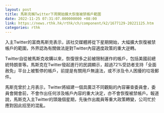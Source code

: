 ```yaml
---
layout: post
title: 馬斯克稱Twitter下周開始擴大恢復被禁帳戶範圍
date: 2022-11-25 07:31:07.000000000 +08:00
link: https://news.rthk.hk/rthk/ch/component/k2/1677129-20221125.htm
categories: rthk
---
```


入主Twitter的富商馬斯克表示，該社交媒體將從下星期開始，大幅擴大恢復被禁帳戶的範圍，外界認為有關做法是對Twitter內容適度政策的重大逆轉。

Twitter自從被馬斯克收購以來，恢復很多之前被限制運作的帳戶，包括美國前總統特朗普等。馬斯克在Twitter發起進行的民調顯示，超過72%受訪者支持「全面赦免」平台上被暫停的帳戶，前提是有關用戶無違法，或不涉及令人困擾的垃圾郵件。

馬斯克曾於上月表示，Twitter將組建一個具廣泛不同觀點的內容審查委員會，委員會開會前，不會作出任何涉及帳戶內容的重大決定，亦不會恢復被禁帳戶。報道說，馬斯克入主Twitter的頭幾個星期，先後作出裁員等重大政策轉變，公司忙於應對因此招至的混亂。
